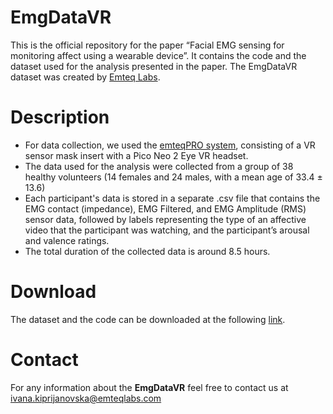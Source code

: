 # EmgDataVR

This is the official repository for the paper “Facial EMG sensing for monitoring affect using a wearable device”. It contains the code and the dataset used for the analysis presented in the paper. The EmgDataVR dataset was created by [Emteq Labs](https://www.emteqlabs.com/).

# Description
- For data collection, we used the [emteqPRO system](https://www.emteqlabs.com/emteqpro/), consisting of a VR sensor mask insert with a Pico Neo 2 Eye VR headset.
- The data used for the analysis were collected from a group of 38 healthy volunteers (14 females and 24 males, with a mean age of 33.4 ± 13.6)
- Each participant's data is stored in a separate .csv file that contains the EMG contact (impedance), EMG Filtered, and EMG Amplitude (RMS) sensor data, followed by   labels representing the type of an affective video that the participant was watching, and the participant’s arousal and valence ratings.
- The total duration of the collected data is around 8.5 hours. 

# Download
The dataset and the code can be downloaded at the following [link](https://drive.google.com/drive/folders/1PaWK8gFUO-ksnvNA5wlcsJmKXstkXfEc?usp=sharing).

# Contact 
For any information about the **EmgDataVR** feel free to contact us at ivana.kiprijanovska@emteqlabs.com
